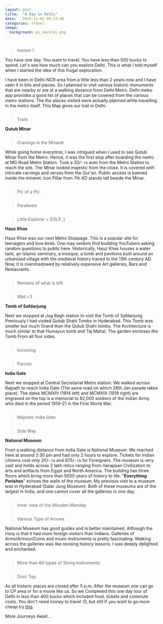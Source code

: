 ```yaml
---
layout: post
title:  "A Day in Delhi"
date:   2015-11-02 00:23:40
categories: travel
image:
  background: ps_neutral.png
---
```

<img src="http://i.imgur.com/x5fTcj5.jpg" alt="">

>hmmm ?

You have one day. You want to travel. You have less than 500 bucks to spend. Let's see how much can you explore Delhi. This is what I told myself when I started the idea of this frugal exploration.

I have been in Delhi-NCR area from a little less than 2 years now and I have seen it in bits and pieces. So I planned to visit various historic monuments that are nearby or are at a walking distance from Delhi Metro. Delhi metro app provides a good list of places that can be covered from the various metro stations. The the places visited were actually planned while travelling in the metro itself. This Map gives our trail in Delhi.

<img src="http://i.imgur.com/UZ2Tdx5.png" alt="">

>Trails

**Qutub Minar**

<img src="http://i.imgur.com/6sxg2pM.jpg" alt="">

>Cravings in the Minaret

 While going home everytime, I was intrigued when I used to see Qutub Minar from the Metro. Hence, it was the first stop after boarding the metro at MG Road Metro Station.
Took a 20/- rs auto from the Metro Station to reach the site. The Minar looked majestic from the close. It is covered with intricate carvings and verses from the Qur'an. Public access is banned inside the minaret. Iron Pillar from 7th AD stands tall beside the Minar.

<img src="http://i.imgur.com/XMrlwR4.jpg" alt="">

>Pic of a Pic.

<img src="http://i.imgur.com/jvqLNjo.jpg" alt="">

>Parakeets

<img src="http://i.imgur.com/kWeUKmE.jpg" alt="">

>Little Explorer + DSLR ;)

**Hauz Khas** 

Hauz Khas was our next Metro Stoppage. This is a popular site for teenagers and love birds. One may seldom find budding YouTubers asking random questions to public here. Historically, Hauz Khas houses a water tank, an Islamic seminary, a mosque, a tomb and pavilions built around an urbanized village with the medieval history traced to the 13th century AD. Now, it is overshadowed by relatively expensive Art galleries, Bars and Restaurants.

<img src="http://i.imgur.com/w399071.jpg" alt="">

>Remains of what is left.

<img src="http://i.imgur.com/sEAel8s.jpg" alt="">

> Well <3

**Tomb of Safdarjung**

Next we stopped at Jog Bagh station to visit the Tomb of Safdarjung. Previously I had visited Qutub Shahi Tombs in Hyderabad. This Tomb was smaller but much Grand than the Qutub Shahi tombs. The Architecture is much similar to that Humayun tomb and Taj Mahal. The garden encloses the Tomb From all four sides.

<img src="http://i.imgur.com/pB1SS2w.jpg" alt="">

>Incoming

<img src="http://i.imgur.com/ZPmDByp.jpg" alt="">

>Parrots

**India Gate**

Next we stopped at Central Secretariat Metro station. We walked across Rajpath to reach India Gate (The same road on which 26th Jan parade takes place). The dates MCMXIV (1914 left) and MCMXIX (1919 right) are engraved on the top is a memorial to 82,000 soldiers of the Indian Army who died in the period 1914–21 in the First World War.

<img src="http://i.imgur.com/MyRvREW.jpg" alt="">

>Majestic India Gate

<img src="http://i.imgur.com/poH2HxQ.jpg" alt="">

>Side Way

**National Museum**

From a walking distance from India Gate is National Museum. We reached here at around 2:30 pm and had only 2 hours to explore. Tickets for Indian citizens cost only 20/- rs and 675/- rs for Foreigners. The museum is very vast and holds across 2 lakh relics ranging from Harappan Civilization to arts and artifacts from Egypt and North America. The building has three floors which bring more than 5000 years of history to life. "**Everything Perishes**" echoes the walls of the museum. My previous visit to a museum was in Hyderabad (Salar Jung Museum). Both of these museums are of the largest in India, and one cannot cover all the galleries in one day. 

<img src="http://i.imgur.com/0lCQex9.jpg" alt="">

>Inner view of the Wooden Mandap

<img src="http://i.imgur.com/C7fRb7d.jpg" alt="">

>Various Type of Arrows

National Museum has good guides and is better maintained, Although the irony is that it had more foreign visitors than Indians. Galleries of Arms/Armour/Coins and music instruments is pretty fascinating. Walking across the galleries was like revising history lessons. I was deeply delighted and enchanted.

<img src="http://i.imgur.com/EJvVWAa.jpg" alt="">

>More than 60 types of String Instruments

<img src="http://i.imgur.com/CmPN98J.jpg" alt="">

>Door Top

As all historic places are closed after 5 p.m, After the museum one can go to CP area or for a movie like us. So we Completed this one day tour of Delhi in less than 400 bucks which included food, tickets and commute costs. You don't need money to travel :D, but still If you want to go more cheap try <a href="http://www.delhitourism.gov.in/delhitourism/tour_packages/city_sight.jsp">this</a>.

More Journeys Await...
